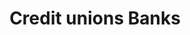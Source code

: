 ---
title: Credit unions Banks
longTitle: 'Credit unions, Banks'
tags:
- gccommon
relatedTerm:
- "[[Cooperatives]]"
---